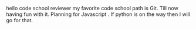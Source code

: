hello code school reviewer
my favorite code school path is Git. Till now having fun with it. Planning for Javascript . If python is on the way then I will go for that.
